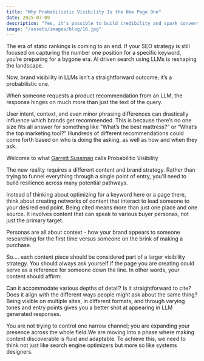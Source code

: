 ```yaml
---
title: "Why Probabilistic Visibility Is the New Page One"
date: 2025-07-09
description: "Yes, it's possible to build credibility and spark conversations on social media automatically."
image: "/assets/images/blog/16.jpg"
---
```

The era of static rankings is coming to an end. If your SEO strategy is still focused on capturing the number one position for a specific keyword, you’re preparing for a bygone era. AI driven search using LLMs is reshaping the landscape.

Now, brand visibility in LLMs isn’t a straightforward outcome; it’s a probabilistic one.

When someone requests a product recommendation from an LLM, the response hinges on much more than just the text of the query.

User intent, context, and even minor phrasing differences can drastically influence which brands get recommended. This is because there’s no one size fits all answer for something like “What’s the best mattress?” or “What’s the top marketing tool?” Hundreds of different recommendations could come forth based on who is doing the asking, as well as how and when they ask.

Welcome to what <a href="https://www.linkedin.com/in/garrettsussman/">Garrett Sussman</a> calls Probabilitic Visibility

The new reality requires a different content and brand strategy. Rather than trying to funnel everything through a single point of entry, you'll need to build resilience across many potential pathways.

Instead of thinking about optimizing for a keyword here or a page there, think about creating networks of content that interact to lead someone to your desired end point. Being cited means more than just one place and one source. It involves content that can speak to various buyer personas, not just the primary target.

Personas are all about context - how your brand appears to someone researching for the first time versus someone on the brink of making a purchase.

So.... each content piece should be considered part of a larger visibility strategy. You should always ask yourself if the page you are creating could serve as a reference for someone down the line. In other words, your content should affirm:

Can it accommodate various depths of detail?
Is it straightforward to cite?
Does it align with the different ways people might ask about the same thing?
Being visible on multiple sites, in different formats, and through varying tones and entry points gives you a better shot at appearing in LLM generated responses.

You are not trying to control one narrow channel; you are expanding your presence across the whole field.We are moving into a phase where making content discoverable is fluid and adaptable. To achieve this, we need to think not just like search engine optimizers but more so like systems designers.